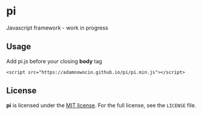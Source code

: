 # pi
Javascript framework - work in progress

## Usage

Add pi.js before your closing **body** tag

```
<script src="https://adamnowocin.github.io/pi/pi.min.js"></script>
```


## License

**pi** is licensed under the [MIT license](http://opensource.org/licenses/MIT).
For the full license, see the `LICENSE` file.